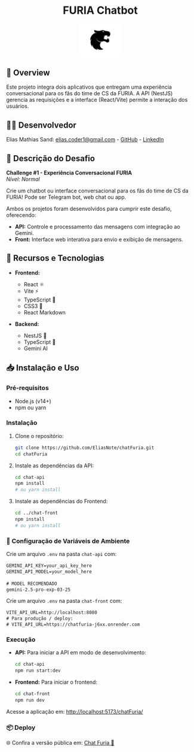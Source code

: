 <h1 align="center">FURIA Chatbot</h1>

<p align="center">
  <img src="https://raw.githubusercontent.com/EliasNote/chatFuria/main/chat-front/src/assets/logo.svg" alt="FURIA Logo" width="120" />
</p>

## 🚀 Overview

Este projeto integra dois aplicativos que entregam uma experiência conversacional para os fãs do time de CS da FURIA. A API (NestJS) gerencia as requisições e a interface (React/Vite) permite a interação dos usuários.

## 👨‍💻 Desenvolvedor

Elias Mathias Sand: [elias.coder1@gmail.com](mailto:elias.coder1@gmail.com) - [GitHub](https://github.com/EliasNote) - [LinkedIn](https://www.linkedin.com/in/elias-mathias-sand/)

## 📝 Descrição do Desafio

**Challenge #1 - Experiência Conversacional FURIA**  
_Nível: Normal_

Crie um chatbot ou interface conversacional para os fãs do time de CS da FURIA! Pode ser Telegram bot, web chat ou app.

Ambos os projetos foram desenvolvidos para cumprir este desafio, oferecendo:

- **API:** Controle e processamento das mensagens com integração ao Gemini.
- **Front:** Interface web interativa para envio e exibição de mensagens.

## 🔧 Recursos e Tecnologias

- **Frontend:**

  - React ⚛️
  - Vite ⚡
  - TypeScript 📝
  - CSS3 🎨
  - React Markdown

- **Backend:**

  - NestJS 🧩
  - TypeScript 📝
  - Gemini AI

## 📥 Instalação e Uso

### Pré-requisitos

- Node.js (v14+)
- npm ou yarn

### Instalação

1. Clone o repositório:

   ```bash
   git clone https://github.com/EliasNote/chatFuria.git
   cd chatFuria
   ```

2. Instale as dependências da API:

   ```bash
   cd chat-api
   npm install
   # ou yarn install
   ```

3. Instale as dependências do Frontend:
   ```bash
   cd ../chat-front
   npm install
   # ou yarn install
   ```

### 🔑 Configuração de Variáveis de Ambiente

Crie um arquivo `.env` na pasta `chat-api` com:

```
GEMINI_API_KEY=your_api_key_here
GEMINI_API_MODEL=your_model_here

# MODEL RECOMENDADO
gemini-2.5-pro-exp-03-25
```

Crie um arquivo `.env` na pasta `chat-front` com:

```
VITE_API_URL=http://localhost:8080
# Para produção / deploy:
# VITE_API_URL=https://chatfuria-j6xx.onrender.com
```

### Execução

- **API:**
  Para iniciar a API em modo de desenvolvimento:

  ```bash
  cd chat-api
  npm run start:dev
  ```

- **Frontend:**
  Para iniciar o frontend:
  ```bash
  cd chat-front
  npm run dev
  ```

Acesse a aplicação em: [http://localhost:5173/chatFuria/](http://localhost:5173/chatFuria/)

### 📦 Deploy

🌐 Confira a versão pública em: [Chat Furia 🚀](https://eliasnote.github.io/chatFuria/)
